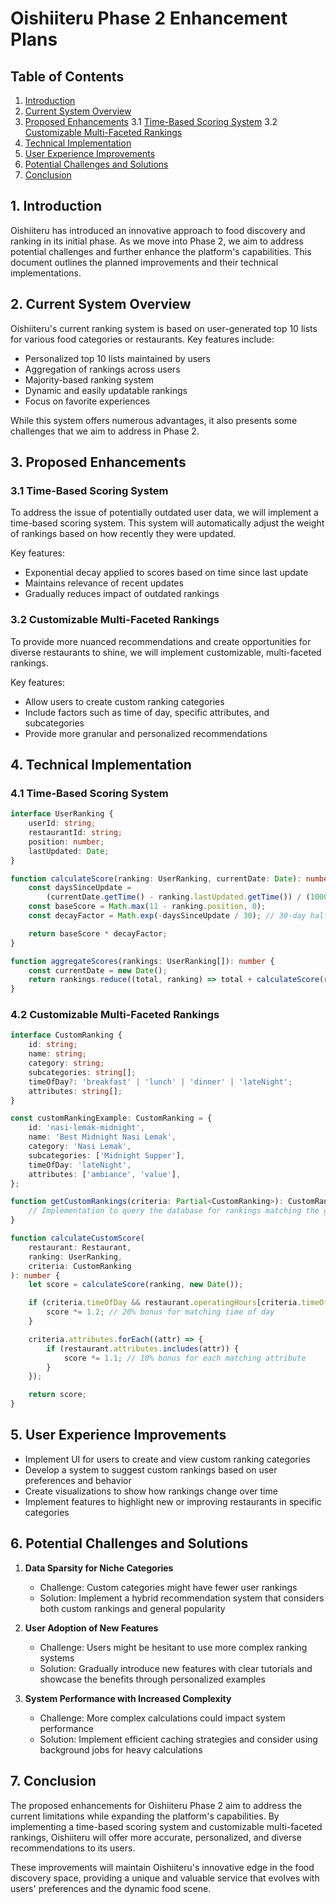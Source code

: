 # Oishiiteru Phase 2 Enhancement Plans

## Table of Contents

1. [Introduction](#introduction)
2. [Current System Overview](#current-system-overview)
3. [Proposed Enhancements](#proposed-enhancements)
   3.1 [Time-Based Scoring System](#time-based-scoring-system)
   3.2 [Customizable Multi-Faceted Rankings](#customizable-multi-faceted-rankings)
4. [Technical Implementation](#technical-implementation)
5. [User Experience Improvements](#user-experience-improvements)
6. [Potential Challenges and Solutions](#potential-challenges-and-solutions)
7. [Conclusion](#conclusion)

## 1. Introduction

Oishiiteru has introduced an innovative approach to food discovery and ranking in its initial phase. As we move into Phase 2, we aim to address potential challenges and further enhance the platform's capabilities. This document outlines the planned improvements and their technical implementations.

## 2. Current System Overview

Oishiiteru's current ranking system is based on user-generated top 10 lists for various food categories or restaurants. Key features include:

- Personalized top 10 lists maintained by users
- Aggregation of rankings across users
- Majority-based ranking system
- Dynamic and easily updatable rankings
- Focus on favorite experiences

While this system offers numerous advantages, it also presents some challenges that we aim to address in Phase 2.

## 3. Proposed Enhancements

### 3.1 Time-Based Scoring System

To address the issue of potentially outdated user data, we will implement a time-based scoring system. This system will automatically adjust the weight of rankings based on how recently they were updated.

Key features:

- Exponential decay applied to scores based on time since last update
- Maintains relevance of recent updates
- Gradually reduces impact of outdated rankings

### 3.2 Customizable Multi-Faceted Rankings

To provide more nuanced recommendations and create opportunities for diverse restaurants to shine, we will implement customizable, multi-faceted rankings.

Key features:

- Allow users to create custom ranking categories
- Include factors such as time of day, specific attributes, and subcategories
- Provide more granular and personalized recommendations

## 4. Technical Implementation

### 4.1 Time-Based Scoring System

```typescript
interface UserRanking {
    userId: string;
    restaurantId: string;
    position: number;
    lastUpdated: Date;
}

function calculateScore(ranking: UserRanking, currentDate: Date): number {
    const daysSinceUpdate =
        (currentDate.getTime() - ranking.lastUpdated.getTime()) / (1000 * 3600 * 24);
    const baseScore = Math.max(11 - ranking.position, 0);
    const decayFactor = Math.exp(-daysSinceUpdate / 30); // 30-day half-life

    return baseScore * decayFactor;
}

function aggregateScores(rankings: UserRanking[]): number {
    const currentDate = new Date();
    return rankings.reduce((total, ranking) => total + calculateScore(ranking, currentDate), 0);
}
```

### 4.2 Customizable Multi-Faceted Rankings

```typescript
interface CustomRanking {
    id: string;
    name: string;
    category: string;
    subcategories: string[];
    timeOfDay?: 'breakfast' | 'lunch' | 'dinner' | 'lateNight';
    attributes: string[];
}

const customRankingExample: CustomRanking = {
    id: 'nasi-lemak-midnight',
    name: 'Best Midnight Nasi Lemak',
    category: 'Nasi Lemak',
    subcategories: ['Midnight Supper'],
    timeOfDay: 'lateNight',
    attributes: ['ambiance', 'value'],
};

function getCustomRankings(criteria: Partial<CustomRanking>): CustomRanking[] {
    // Implementation to query the database for rankings matching the given criteria
}

function calculateCustomScore(
    restaurant: Restaurant,
    ranking: UserRanking,
    criteria: CustomRanking
): number {
    let score = calculateScore(ranking, new Date());

    if (criteria.timeOfDay && restaurant.operatingHours[criteria.timeOfDay]) {
        score *= 1.2; // 20% bonus for matching time of day
    }

    criteria.attributes.forEach((attr) => {
        if (restaurant.attributes.includes(attr)) {
            score *= 1.1; // 10% bonus for each matching attribute
        }
    });

    return score;
}
```

## 5. User Experience Improvements

- Implement UI for users to create and view custom ranking categories
- Develop a system to suggest custom rankings based on user preferences and behavior
- Create visualizations to show how rankings change over time
- Implement features to highlight new or improving restaurants in specific categories

## 6. Potential Challenges and Solutions

1. **Data Sparsity for Niche Categories**

    - Challenge: Custom categories might have fewer user rankings
    - Solution: Implement a hybrid recommendation system that considers both custom rankings and general popularity

2. **User Adoption of New Features**

    - Challenge: Users might be hesitant to use more complex ranking systems
    - Solution: Gradually introduce new features with clear tutorials and showcase the benefits through personalized examples

3. **System Performance with Increased Complexity**
    - Challenge: More complex calculations could impact system performance
    - Solution: Implement efficient caching strategies and consider using background jobs for heavy calculations

## 7. Conclusion

The proposed enhancements for Oishiiteru Phase 2 aim to address the current limitations while expanding the platform's capabilities. By implementing a time-based scoring system and customizable multi-faceted rankings, Oishiiteru will offer more accurate, personalized, and diverse recommendations to its users.

These improvements will maintain Oishiiteru's innovative edge in the food discovery space, providing a unique and valuable service that evolves with users' preferences and the dynamic food scene.

